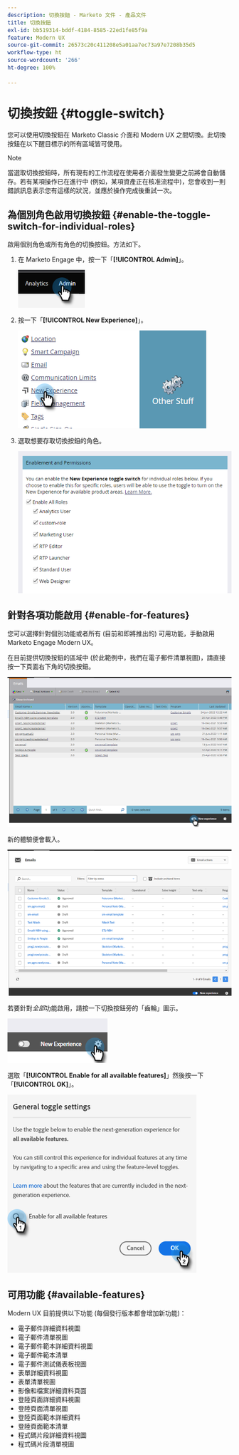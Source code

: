 ```yaml
---
description: 切換按鈕 - Marketo 文件 - 產品文件
title: 切換按鈕
exl-id: bb519314-bddf-4184-8585-22ed1fe85f9a
feature: Modern UX
source-git-commit: 26573c20c411208e5a01aa7ec73a97e7208b35d5
workflow-type: ht
source-wordcount: '266'
ht-degree: 100%

---
```


# 切換按鈕 {#toggle-switch}

您可以使用切換按鈕在 Marketo Classic 介面和 Modern UX 之間切換。此切換按鈕在以下醒目標示的所有區域皆可使用。

>[!NOTE]
>
>當選取切換按鈕時，所有現有的工作流程在使用者介面發生變更之前將會自動儲存。若有某項操作已在進行中 (例如，某項資產正在核准流程中)，您會收到一則錯誤訊息表示您有這樣的狀況，並應於操作完成後重試一次。

## 為個別角色啟用切換按鈕 {#enable-the-toggle-switch-for-individual-roles}

啟用個別角色或所有角色的切換按鈕。方法如下。

1. 在 Marketo Engage 中，按一下「**[!UICONTROL Admin]**」。

   ![](assets/toggle-switch-1.png)

1. 按一下「**[!UICONTROL New Experience]**」。

   ![](assets/toggle-switch-2.png)

1. 選取想要存取切換按鈕的角色。

   ![](assets/toggle-switch-3.png)

## 針對各項功能啟用 {#enable-for-features}

您可以選擇針對個別功能或者所有 (目前和即將推出的) 可用功能，手動啟用 Marketo Engage Modern UX。

在目前提供切換按鈕的區域中 (於此範例中，我們在電子郵件清單視圖)，請直接按一下頁面右下角的切換按鈕。

![](assets/toggle-switch-4.png)

新的體驗便會載入。

![](assets/toggle-switch-5.png)

若要針對&#x200B;_全部_&#x200B;功能啟用，請按一下切換按鈕旁的「齒輪」圖示。

![](assets/toggle-switch-6.png)

選取「**[!UICONTROL Enable for all available features]**」然後按一下「**[!UICONTROL OK]**」。

![](assets/toggle-switch-7.png)

## 可用功能 {#available-features}

Modern UX 目前提供以下功能 (每個發行版本都會增加新功能)：

* 電子郵件詳細資料視圖
* 電子郵件清單視圖
* 電子郵件範本詳細資料視圖
* 電子郵件範本清單
* 電子郵件測試儀表板視圖
* 表單詳細資料視圖
* 表單清單視圖
* 影像和檔案詳細資料頁面
* 登陸頁面詳細資料視圖
* 登陸頁面清單視圖
* 登陸頁面範本詳細資料
* 登陸頁面範本清單
* 程式碼片段詳細資料視圖
* 程式碼片段清單視圖
